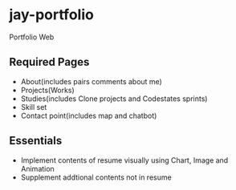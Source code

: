 # jay-portfolio
Portfolio Web

## Required Pages 
- About(includes pairs comments about me)
- Projects(Works)
- Studies(includes Clone projects and Codestates sprints)
- Skill set
- Contact point(includes map and chatbot)

## Essentials
- Implement contents of resume visually using Chart, Image and Animation 
- Supplement addtional contents not in resume
